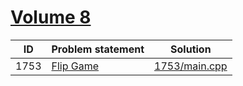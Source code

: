 # [Volume 8](http://poj.org/problemlist?volume=8)


| ID   | Problem statement                           | Solution                       |
|------|---------------------------------------------|--------------------------------|
| 1753 | [Flip Game](http://poj.org/problem?id=1753) | [1753/main.cpp](1753/main.cpp) |

